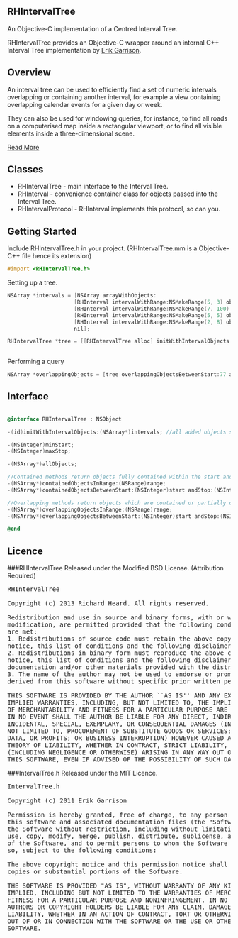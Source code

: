 ## RHIntervalTree

An Objective-C implementation of a Centred Interval Tree.

RHIntervalTree provides an Objective-C wrapper around an internal C++ Interval Tree implementation by [Erik Garrison](https://github.com/ekg/intervaltree/).



## Overview
An interval tree can be used to efficiently find a set of numeric
intervals overlapping or containing another interval, for example a view containing overlapping calendar events for a given day or week.

They can also be used for windowing queries, for instance, to find all roads on a computerised map inside a rectangular viewport, or to find all visible elements inside a three-dimensional scene.

[Read More](http://en.wikipedia.org/wiki/Interval_tree)

## Classes
* RHIntervalTree - main interface to the Interval Tree.
* RHInterval - convenience container class for objects passed into the Interval Tree.
* RHIntervalProtocol - RHInterval implements this protocol, so can you.


## Getting Started
Include RHIntervalTree.h in your project. (RHIntervalTree.mm is a Objective-C++ file hence its extension)


```objectivec
#import <RHIntervalTree.h>
```


Setting up a tree.

```objectivec
NSArray *intervals = [NSArray arrayWithObjects:
                     [RHInterval intervalWithRange:NSMakeRange(5, 3) object:@"one"],
                     [RHInterval intervalWithRange:NSMakeRange(7, 100) object:@"two"],
                     [RHInterval intervalWithRange:NSMakeRange(5, 5) object:@"three"],
                     [RHInterval intervalWithRange:NSMakeRange(2, 8) object:@"four"],
                     nil];

RHIntervalTree *tree = [[RHIntervalTree alloc] initWithIntervalObjects:intervals];
        
```

Performing a query

```objectivec
NSArray *overlappingObjects = [tree overlappingObjectsBetweenStart:77 andStop:220];

```

## Interface

```objectivec

@interface RHIntervalTree : NSObject

-(id)initWithIntervalObjects:(NSArray*)intervals; //all added objects should implement the RHIntervalProtocol

-(NSInteger)minStart;
-(NSInteger)maxStop;

-(NSArray*)allObjects;

//Contained methods return objects fully contained within the start and stop(inclusive) coordinates.
-(NSArray*)containedObjectsInRange:(NSRange)range;
-(NSArray*)containedObjectsBetweenStart:(NSInteger)start andStop:(NSInteger)stop;

//Overlapping methods return objects which are contained or partially overlap the start and stop(inclusive) coordinates.
-(NSArray*)overlappingObjectsInRange:(NSRange)range;
-(NSArray*)overlappingObjectsBetweenStart:(NSInteger)start andStop:(NSInteger)stop;

@end

```

## Licence

###RHIntervalTree
Released under the Modified BSD License. (Attribution Required)
<pre>
RHIntervalTree

Copyright (c) 2013 Richard Heard. All rights reserved.

Redistribution and use in source and binary forms, with or without
modification, are permitted provided that the following conditions
are met:
1. Redistributions of source code must retain the above copyright
notice, this list of conditions and the following disclaimer.
2. Redistributions in binary form must reproduce the above copyright
notice, this list of conditions and the following disclaimer in the
documentation and/or other materials provided with the distribution.
3. The name of the author may not be used to endorse or promote products
derived from this software without specific prior written permission.

THIS SOFTWARE IS PROVIDED BY THE AUTHOR ``AS IS'' AND ANY EXPRESS OR
IMPLIED WARRANTIES, INCLUDING, BUT NOT LIMITED TO, THE IMPLIED WARRANTIES
OF MERCHANTABILITY AND FITNESS FOR A PARTICULAR PURPOSE ARE DISCLAIMED.
IN NO EVENT SHALL THE AUTHOR BE LIABLE FOR ANY DIRECT, INDIRECT,
INCIDENTAL, SPECIAL, EXEMPLARY, OR CONSEQUENTIAL DAMAGES (INCLUDING, BUT
NOT LIMITED TO, PROCUREMENT OF SUBSTITUTE GOODS OR SERVICES; LOSS OF USE,
DATA, OR PROFITS; OR BUSINESS INTERRUPTION) HOWEVER CAUSED AND ON ANY
THEORY OF LIABILITY, WHETHER IN CONTRACT, STRICT LIABILITY, OR TORT
(INCLUDING NEGLIGENCE OR OTHERWISE) ARISING IN ANY WAY OUT OF THE USE OF
THIS SOFTWARE, EVEN IF ADVISED OF THE POSSIBILITY OF SUCH DAMAGE.
</pre>


###IntervalTree.h
Released under the MIT Licence.
<pre>
IntervalTree.h

Copyright (c) 2011 Erik Garrison

Permission is hereby granted, free of charge, to any person obtaining a copy of
this software and associated documentation files (the "Software"), to deal in
the Software without restriction, including without limitation the rights to
use, copy, modify, merge, publish, distribute, sublicense, and/or sell copies
of the Software, and to permit persons to whom the Software is furnished to do
so, subject to the following conditions:

The above copyright notice and this permission notice shall be included in all
copies or substantial portions of the Software.

THE SOFTWARE IS PROVIDED "AS IS", WITHOUT WARRANTY OF ANY KIND, EXPRESS OR
IMPLIED, INCLUDING BUT NOT LIMITED TO THE WARRANTIES OF MERCHANTABILITY,
FITNESS FOR A PARTICULAR PURPOSE AND NONINFRINGEMENT. IN NO EVENT SHALL THE
AUTHORS OR COPYRIGHT HOLDERS BE LIABLE FOR ANY CLAIM, DAMAGES OR OTHER
LIABILITY, WHETHER IN AN ACTION OF CONTRACT, TORT OR OTHERWISE, ARISING FROM,
OUT OF OR IN CONNECTION WITH THE SOFTWARE OR THE USE OR OTHER DEALINGS IN THE
SOFTWARE.
</pre>
